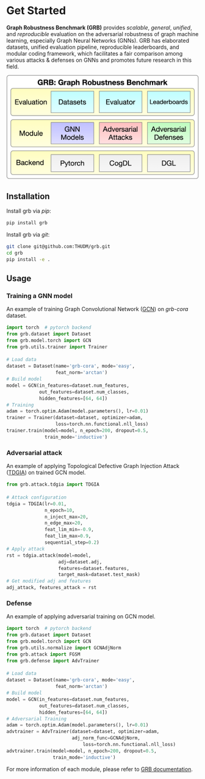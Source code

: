 # Get Started

**Graph Robustness Benchmark (GRB)** provides _scalable_, _general_, _unified_, and _reproducible_ evaluation on the adversarial robustness of graph machine learning, especially Graph Neural Networks (GNNs). GRB has elaborated datasets, unified evaluation pipeline, reproducible leaderboards, and modular coding framework, which facilitates a fair comparison among various attacks & defenses on GNNs and promotes future research in this field. 

![GRB](https://github.com/THUDM/grb/blob/master/docs/source/_static/grb_framework.png)

## Installation

Install grb via _pip_:

```bash
pip install grb
```

Install grb via _git_:

```bash
git clone git@github.com:THUDM/grb.git
cd grb
pip install -e .
```

## Usage

### Training a GNN model

An example of training Graph Convolutional Network ([GCN](https://arxiv.org/abs/1609.02907)) on _grb-cora_ dataset. 

```python
import torch  # pytorch backend
from grb.dataset import Dataset
from grb.model.torch import GCN
from grb.utils.trainer import Trainer

# Load data
dataset = Dataset(name='grb-cora', mode='easy',
                  feat_norm='arctan')
# Build model
model = GCN(in_features=dataset.num_features,
            out_features=dataset.num_classes,
            hidden_features=[64, 64])
# Training
adam = torch.optim.Adam(model.parameters(), lr=0.01)
trainer = Trainer(dataset=dataset, optimizer=adam,
                  loss=torch.nn.functional.nll_loss)
trainer.train(model=model, n_epoch=200, dropout=0.5,
              train_mode='inductive')
```

### Adversarial attack

An example of applying Topological Defective Graph Injection Attack ([TDGIA](https://github.com/THUDM/tdgia)) on trained GCN model.

```python
from grb.attack.tdgia import TDGIA

# Attack configuration
tdgia = TDGIA(lr=0.01, 
              n_epoch=10,
              n_inject_max=20, 
              n_edge_max=20,
              feat_lim_min=-0.9, 
              feat_lim_max=0.9,
              sequential_step=0.2)
# Apply attack
rst = tdgia.attack(model=model,
                   adj=dataset.adj,
                   features=dataset.features,
                   target_mask=dataset.test_mask)
# Get modified adj and features
adj_attack, features_attack = rst
```

### Defense

An example of applying adversarial training on GCN model.

```python
import torch  # pytorch backend
from grb.dataset import Dataset
from grb.model.torch import GCN
from grb.utils.normalize import GCNAdjNorm
from grb.attack import FGSM
from grb.defense import AdvTrainer

# Load data
dataset = Dataset(name='grb-cora', mode='easy',
                  feat_norm='arctan')
# Build model
model = GCN(in_features=dataset.num_features,
            out_features=dataset.num_classes,
            hidden_features=[64, 64])
# Adversarial Training
adam = torch.optim.Adam(model.parameters(), lr=0.01)
advtrainer = AdvTrainer(dataset=dataset, optimizer=adam, 
                        adj_norm_func=GCNAdjNorm,
                  			loss=torch.nn.functional.nll_loss)
advtrainer.train(model=model, n_epoch=200, dropout=0.5,
              	 train_mode='inductive')
```

For more information of each module, please refer to [GRB documentation](https://grb.readthedocs.io/en/latest/).
